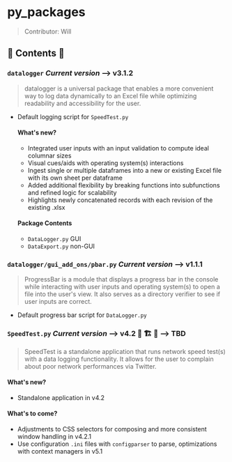 # py_packages
>Contributor: Will

## 🐍 Contents 🐍 
### `datalogger` ***Current version*** --> v3.1.2
>datalogger is a universal package that enables a more convenient way to log data dynamically to an Excel file while optimizing readability and accessibility for the user. 
- Default logging script for `SpeedTest.py` 
  #### What's new?
  - Integrated user inputs with an input validation to compute ideal columnar sizes 
  - Visual cues/aids with operating system(s) interactions
  - Ingest single or multiple dataframes into a new or existing Excel file with its own sheet per dataframe 
  - Added additional flexibility by breaking functions into subfunctions and refined logic for scalability 
  - Highlights newly concatenated records with each revision of the existing .xlsx
  #### Package Contents
  - `DataLogger.py` GUI 
  - `DataExport.py` non-GUI

### `datalogger/gui_add_ons/pbar.py` ***Current version*** --> v1.1.1 
>ProgressBar is a module that displays a progress bar in the console while interacting with user inputs and operating system(s) to open a file into the user's view. It also serves as a directory verifier to see if user inputs are correct. 
- Default progress bar script for `DataLogger.py` 

### `SpeedTest.py` ***Current version*** --> v4.2 🚧 🏗️ 🚧 --> TBD 
>SpeedTest is a standalone application that runs network speed test(s) with a data logging functionality. It allows for the user to complain about poor network performances via Twitter.  
  #### What's new? 
  - Standalone application in v4.2 
  
  #### What's to come? 
  - Adjustments to CSS selectors for composing and more consistent window handling in v4.2.1
  - Use configuration `.ini` files with `configparser` to parse, optimizations with context managers in v5.1
